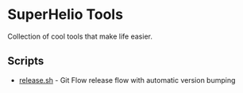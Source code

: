 # SuperHelio Tools

Collection of cool tools that make life easier.

## Scripts

- [release.sh](https://github.com/superhelio/tools/blob/master/release.sh) - Git Flow release flow with automatic version bumping
